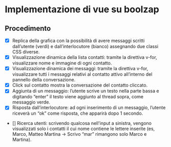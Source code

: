 # Implementazione di vue su boolzap



## Procedimento

- [X] Replica della grafica con la possibilità di avere messaggi scritti dall’utente (verdi) e dall’interlocutore (bianco) assegnando due classi CSS diverse.
- [X] Visualizzazione dinamica della lista contatti: tramite la direttiva v-for, visualizzare nome e immagine di ogni contatto.
- [X] Visualizzazione dinamica dei messaggi: tramite la direttiva v-for, visualizzare tutti i messaggi relativi al contatto attivo all’interno del pannello della conversazione.
- [X] Click sul contatto mostra la conversazione del contatto cliccato.
- [X] Aggiunta di un messaggio: l’utente scrive un testo nella parte bassa e digitando “enter” il testo viene aggiunto al thread sopra, come messaggio verde.
- [X] Risposta dall’interlocutore: ad ogni inserimento di un messaggio, l’utente riceverà un “ok” come risposta, che apparirà dopo 1 secondo.
- [] Ricerca utenti: scrivendo qualcosa nell’input a sinistra, vengono visualizzati solo i contatti il cui nome contiene le lettere inserite (es, Marco, Matteo Martina -> Scrivo “mar” rimangono solo Marco e Martina).

